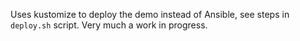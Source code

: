 Uses kustomize to deploy the demo instead of Ansible, see steps in ```deploy.sh``` script. Very much a work in progress.
